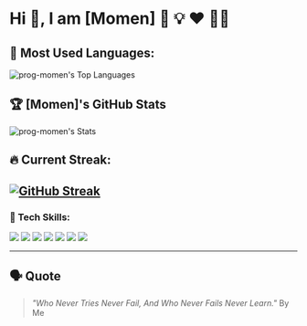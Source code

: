 # Hi 👋, I am [Momen] 🚀 💡 ❤️ 🚴‍♂️
## 🚀 Most Used Languages:
![prog-momen's Top Languages](https://github-readme-stats.vercel.app/api/top-langs/?username=prog-momen&theme=vue-dark&show_icons=true&hide_border=true&layout=compact)
## 🏆 [Momen]'s GitHub Stats
![prog-momen's Stats](https://github-readme-stats.vercel.app/api?username=prog-momen&theme=vue-dark&show_icons=true&hide_border=true&count_private=true)

## 🔥 Current Streak:
[![GitHub Streak](https://github-readme-streak-stats.herokuapp.com?user=prog-momen&theme=dark&hide_border=true&border_radius=6&card_width=500&hide_total_contributions=true&hide_current_streak=true&hide_longest_streak=true)](https://git.io/streak-stats)
---
### 🔧 Tech Skills:
<p align="left">
  <img src="https://img.shields.io/badge/Windows-0078D6?style=flat&logo=windows&logoColor=white" />
  <img src="https://img.shields.io/badge/VS%20Code-0078D4.svg?style=flat&logo=visual-studio-code&logoColor=white" />
  <img src="https://img.shields.io/badge/Git-F05032.svg?style=flat&logo=git&logoColor=white" />
  <img src="https://img.shields.io/badge/HTML-E34F26.svg?style=flat&logo=html5&logoColor=white" />
  <img src="https://img.shields.io/badge/CSS-1572B6.svg?style=flat&logo=css3&logoColor=white" />
  <img src="https://img.shields.io/badge/JavaScript-F7DF1E.svg?style=flat&logo=javascript&logoColor=black" />
  <img src="https://img.shields.io/badge/React-61DAFB.svg?style=flat&logo=react&logoColor=black" />
</p>

---

## 🗣 Quote
> *"Who Never Tries Never Fail, And Who Never Fails Never Learn."*
By Me
